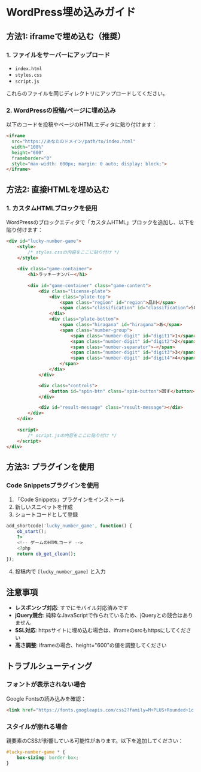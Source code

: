 # WordPress埋め込みガイド

## 方法1: iframeで埋め込む（推奨）

### 1. ファイルをサーバーにアップロード
- `index.html`
- `styles.css`
- `script.js`

これらのファイルを同じディレクトリにアップロードしてください。

### 2. WordPressの投稿/ページに埋め込み
以下のコードを投稿やページのHTMLエディタに貼り付けます：

```html
<iframe 
  src="https://あなたのドメイン/path/to/index.html" 
  width="100%" 
  height="600" 
  frameborder="0"
  style="max-width: 600px; margin: 0 auto; display: block;">
</iframe>
```

## 方法2: 直接HTMLを埋め込む

### 1. カスタムHTMLブロックを使用
WordPressのブロックエディタで「カスタムHTML」ブロックを追加し、以下を貼り付けます：

```html
<div id="lucky-number-game">
    <style>
        /* styles.cssの内容をここに貼り付け */
    </style>
    
    <div class="game-container">
        <h1>ラッキーナンバー</h1>
        
        <div id="game-container" class="game-content">
            <div class="license-plate">
                <div class="plate-top">
                    <span class="region" id="region">品川</span>
                    <span class="classification" id="classification">500</span>
                </div>
                <div class="plate-bottom">
                    <span class="hiragana" id="hiragana">あ</span>
                    <span class="number-group">
                        <span class="number-digit" id="digit1">1</span>
                        <span class="number-digit" id="digit2">2</span>
                        <span class="number-separator">-</span>
                        <span class="number-digit" id="digit3">3</span>
                        <span class="number-digit" id="digit4">4</span>
                    </span>
                </div>
            </div>

            <div class="controls">
                <button id="spin-btn" class="spin-button">回す</button>
            </div>

            <div id="result-message" class="result-message"></div>
        </div>
    </div>
    
    <script>
        /* script.jsの内容をここに貼り付け */
    </script>
</div>
```

## 方法3: プラグインを使用

### Code Snippetsプラグインを使用
1. 「Code Snippets」プラグインをインストール
2. 新しいスニペットを作成
3. ショートコードとして登録

```php
add_shortcode('lucky_number_game', function() {
    ob_start();
    ?>
    <!-- ゲームのHTMLコード -->
    <?php
    return ob_get_clean();
});
```

4. 投稿内で `[lucky_number_game]` と入力

## 注意事項

- **レスポンシブ対応**: すでにモバイル対応済みです
- **jQuery競合**: 純粋なJavaScriptで作られているため、jQueryとの競合はありません
- **SSL対応**: httpsサイトに埋め込む場合は、iframeのsrcもhttpsにしてください
- **高さ調整**: iframeの場合、height="600"の値を調整してください

## トラブルシューティング

### フォントが表示されない場合
Google Fontsの読み込みを確認：
```html
<link href="https://fonts.googleapis.com/css2?family=M+PLUS+Rounded+1c:wght@400;700;900&display=swap" rel="stylesheet">
```

### スタイルが崩れる場合
親要素のCSSが影響している可能性があります。以下を追加してください：
```css
#lucky-number-game * {
    box-sizing: border-box;
}
```